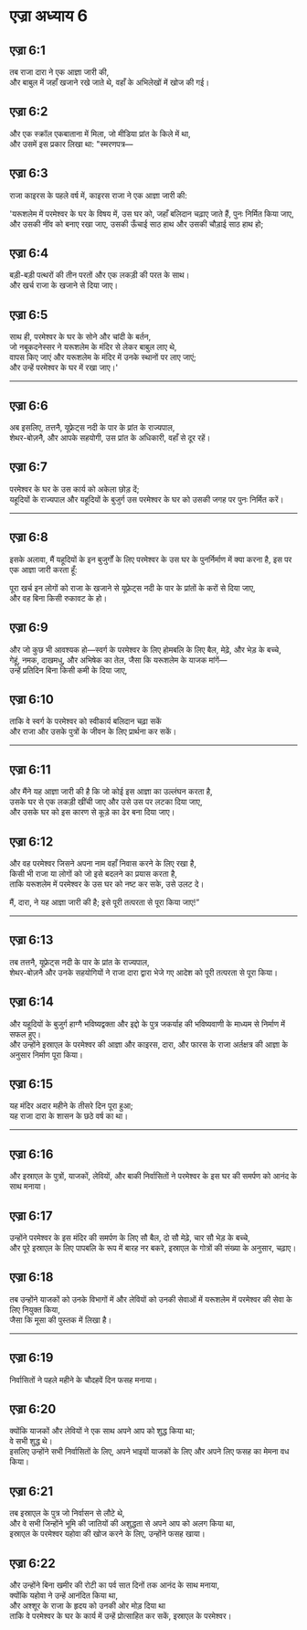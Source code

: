 # एज्रा अध्याय 6

## एज्रा 6:1

तब राजा दारा ने एक आज्ञा जारी की,  
और बाबुल में जहाँ खजाने रखे जाते थे, वहाँ के अभिलेखों में खोज की गई।

## एज्रा 6:2

और एक स्क्रॉल एकबाताना में मिला, जो मीडिया प्रांत के किले में था,  
और उसमें इस प्रकार लिखा था: "स्मरणपत्र—

## एज्रा 6:3

राजा काइरस के पहले वर्ष में, काइरस राजा ने एक आज्ञा जारी की:

'यरूशलेम में परमेश्वर के घर के विषय में, उस घर को, जहाँ बलिदान चढ़ाए जाते हैं, पुनः निर्मित किया जाए,  
और उसकी नींव को बनाए रखा जाए, उसकी ऊँचाई साठ हाथ और उसकी चौड़ाई साठ हाथ हो;

## एज्रा 6:4

बड़ी-बड़ी पत्थरों की तीन परतों और एक लकड़ी की परत के साथ।  
और खर्च राजा के खजाने से दिया जाए।

## एज्रा 6:5

साथ ही, परमेश्वर के घर के सोने और चांदी के बर्तन,  
जो नबूकदनेस्सर ने यरूशलेम के मंदिर से लेकर बाबुल लाए थे,  
वापस किए जाएं और यरूशलेम के मंदिर में उनके स्थानों पर लाए जाएं;  
और उन्हें परमेश्वर के घर में रखा जाए।'

---

## एज्रा 6:6

अब इसलिए, तत्तनै, यूफ्रेट्स नदी के पार के प्रांत के राज्यपाल,  
शेथर-बोज़नै, और आपके सहयोगी, उस प्रांत के अधिकारी, वहाँ से दूर रहें।

## एज्रा 6:7

परमेश्वर के घर के उस कार्य को अकेला छोड़ दें;  
यहूदियों के राज्यपाल और यहूदियों के बुजुर्ग उस परमेश्वर के घर को उसकी जगह पर पुनः निर्मित करें।

---

## एज्रा 6:8

इसके अलावा, मैं यहूदियों के इन बुजुर्गों के लिए परमेश्वर के उस घर के पुनर्निर्माण में क्या करना है, इस पर एक आज्ञा जारी करता हूँ:

पूरा खर्च इन लोगों को राजा के खजाने से यूफ्रेट्स नदी के पार के प्रांतों के करों से दिया जाए,  
और वह बिना किसी रुकावट के हो।

## एज्रा 6:9

और जो कुछ भी आवश्यक हो—स्वर्ग के परमेश्वर के लिए होमबलि के लिए बैल, मेढ़े, और भेड़ के बच्चे,  
गेहूं, नमक, दाखमधु, और अभिषेक का तेल, जैसा कि यरूशलेम के याजक मांगें—  
उन्हें प्रतिदिन बिना किसी कमी के दिया जाए,

## एज्रा 6:10

ताकि वे स्वर्ग के परमेश्वर को स्वीकार्य बलिदान चढ़ा सकें  
और राजा और उसके पुत्रों के जीवन के लिए प्रार्थना कर सकें।

---

## एज्रा 6:11

और मैंने यह आज्ञा जारी की है कि जो कोई इस आज्ञा का उल्लंघन करता है,  
उसके घर से एक लकड़ी खींची जाए और उसे उस पर लटका दिया जाए,  
और उसके घर को इस कारण से कूड़े का ढेर बना दिया जाए।

## एज्रा 6:12

और वह परमेश्वर जिसने अपना नाम वहाँ निवास करने के लिए रखा है,  
किसी भी राजा या लोगों को जो इसे बदलने का प्रयास करता है,  
ताकि यरूशलेम में परमेश्वर के उस घर को नष्ट कर सके, उसे उलट दे।

मैं, दारा, ने यह आज्ञा जारी की है; इसे पूरी तत्परता से पूरा किया जाए!”

---

## एज्रा 6:13

तब तत्तनै, यूफ्रेट्स नदी के पार के प्रांत के राज्यपाल,  
शेथर-बोज़नै और उनके सहयोगियों ने राजा दारा द्वारा भेजे गए आदेश को पूरी तत्परता से पूरा किया।

## एज्रा 6:14

और यहूदियों के बुजुर्ग हाग्गै भविष्यद्वक्ता और इद्दो के पुत्र जकर्याह की भविष्यवाणी के माध्यम से निर्माण में सफल हुए।  
और उन्होंने इस्राएल के परमेश्वर की आज्ञा और काइरस, दारा, और फारस के राजा अर्तक्षत्र की आज्ञा के अनुसार निर्माण पूरा किया।

## एज्रा 6:15

यह मंदिर अदार महीने के तीसरे दिन पूरा हुआ;  
यह राजा दारा के शासन के छठे वर्ष का था।

---

## एज्रा 6:16

और इस्राएल के पुत्रों, याजकों, लेवियों, और बाकी निर्वासितों ने परमेश्वर के इस घर की समर्पण को आनंद के साथ मनाया।

## एज्रा 6:17

उन्होंने परमेश्वर के इस मंदिर की समर्पण के लिए सौ बैल, दो सौ मेढ़े, चार सौ भेड़ के बच्चे,  
और पूरे इस्राएल के लिए पापबलि के रूप में बारह नर बकरे, इस्राएल के गोत्रों की संख्या के अनुसार, चढ़ाए।

## एज्रा 6:18

तब उन्होंने याजकों को उनके विभागों में और लेवियों को उनकी सेवाओं में यरूशलेम में परमेश्वर की सेवा के लिए नियुक्त किया,  
जैसा कि मूसा की पुस्तक में लिखा है।

---

## एज्रा 6:19

निर्वासितों ने पहले महीने के चौदहवें दिन फसह मनाया।

## एज्रा 6:20

क्योंकि याजकों और लेवियों ने एक साथ अपने आप को शुद्ध किया था;  
वे सभी शुद्ध थे।  
इसलिए उन्होंने सभी निर्वासितों के लिए, अपने भाइयों याजकों के लिए और अपने लिए फसह का मेमना वध किया।

## एज्रा 6:21

तब इस्राएल के पुत्र जो निर्वासन से लौटे थे,  
और वे सभी जिन्होंने भूमि की जातियों की अशुद्धता से अपने आप को अलग किया था,  
इस्राएल के परमेश्वर यहोवा की खोज करने के लिए, उन्होंने फसह खाया।

## एज्रा 6:22

और उन्होंने बिना खमीर की रोटी का पर्व सात दिनों तक आनंद के साथ मनाया,  
क्योंकि यहोवा ने उन्हें आनंदित किया था,  
और अश्शूर के राजा के हृदय को उनकी ओर मोड़ दिया था  
ताकि वे परमेश्वर के घर के कार्य में उन्हें प्रोत्साहित कर सकें, इस्राएल के परमेश्वर।
